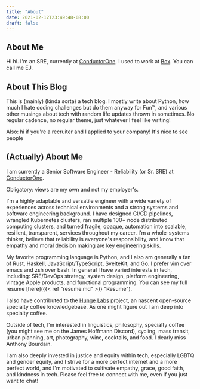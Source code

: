 ```yaml
---
title: "About"
date: 2021-02-12T23:49:48-08:00
draft: false
---
```

## About Me
Hi hi. I'm an SRE, currently at [ConductorOne](https://conductorone.com). I used to work at [Box](https://www.box.com). You can call me EJ.

## About This Blog

This is (mainly) (kinda sorta) a tech blog. I mostly write about Python, how much I hate coding challenges but do them anyway for Fun™, and various other musings about tech with random life updates thrown in sometimes. No regular cadence, no regular theme, just whatever I feel like writing!

Also: hi if you're a recruiter and I applied to your company! It's nice to see people

## (Actually) About Me

I am currently a Senior Software Engineer - Reliability (or Sr. SRE) at [ConductorOne](https://conductorone.com).

Obligatory: views are my own and not my employer's.

I'm a highly adaptable and versatile engineer with a wide variety of experiences across technical environments and a strong systems and software engineering background. I have designed CI/CD pipelines, wrangled Kubernetes clusters, ran multiple 100+ node distributed computing clusters, and turned fragile, opaque, automation into scalable, resilient, transparent, services throughout my career. I'm a whole-systems thinker, believe that reliability is everyone's responsibility, and know that empathy and moral decision making are key engineering skills.

My favorite programming language is Python, and I also am generally a fan of Rust, Haskell, JavaScript/TypeScript, SvelteKit, and Go. I prefer vim over emacs and zsh over bash. In general I have varied interests in tech, including: SRE/DevOps strategy, system design, platform engineering, vintage Apple products, and functional programming. You can see my full resume [here]({{< ref "resume.md" >}} "Resume").

I also have contributed to the [Hunge Labs](https://github.com/hungelabs) project, an nascent open-source specialty coffee knowledgebase. As one might figure out I am deep into specialty coffee.

Outside of tech, I’m interested in linguistics, philosophy, specialty coffee (you might see me on the James Hoffmann Discord), cycling, mass transit, urban planning, art, photography, wine, cocktails, and food. I dearly miss Anthony Bourdain.

I am also deeply invested in justice and equity within tech, especially LGBTQ and gender equity, and I strive for a more perfect internet and a more perfect world, and I'm motivated to cultivate empathy, grace, good faith, and kindness in tech. Please feel free to connect with me, even if you just want to chat!

